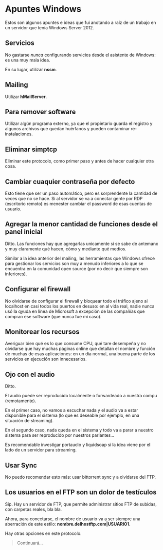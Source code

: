 # Apuntes Windows

Estos son algunos apuntes e ideas que fui anotando a raíz de un trabajo en un
 servidor que tenía Windows Server 2012.

## Servicios

No gastarse _nunca_ configurando servicios desde el asistente de Windows: es una
 muy mala idea.

En su lugar, utilizar **nssm**.

## Mailing

Utilizar **hMailServer**.

## Para remover software

Utilizar algún programa externo, ya que el propietario guarda el registro y
 algunos archivos que quedan huérfanos y pueden contaminar re-instalaciones.

## Eliminar simptcp

Eliminar este protocolo, como primer paso y antes de hacer cualquier otra cosa.

## Cambiar cuaquier contraseña por defecto

Esto tiene que ser un paso automático, pero es sorprendente la cantidad de veces
 que no se hace. Si al servidor se va a conectar gente por RDP (escritorio
 remoto) es menester cambiar el password de esas cuentas de usuario.

## Agregar la menor cantidad de funciones desde el panel inicial

Ditto. Las funciones hay que agregarlas unicamente si se sabe de antemano y muy
 claramente qué hacen, cómo y mediante qué medios.

Similar a la idea anterior del mailing, las herramientas que Windows ofrece para
 gestionar los servicios son muy a menudo inferiores a lo que se encuentra en la
 comunidad open source (por no decir que siempre son inferiores).

## Configurar el firewall

No olvidarse de configurar el firewall y bloquear todo el tráfico ajeno al
 localhost en casi todos los puertos en desuso: en al vida real, nadie nunca usó
 la qyuda en línea de Microsoft a excepción de las compañías que compran ese
 software (que nunca fue mi caso).

## Monitorear los recursos

Averiguar bien qué es lo que consume CPU, qué tare desempeña y no olvidarse que
 hay muchas páginas online que detallan el nombre y función de muchas de esas
 aplicaciones: en un día normal, una buena parte de los servicios en ejecución
 son  innecesarios.

## Ojo con el audio

Ditto.

El audio puede ser reproducido localmente o forwardeado a nuestra compu
 (remotamente). 

En el primer caso, no vamos a escuchar nada y el audio va a estar
 disponible para el sistema (lo que es deseable por ejemplo, en una situación de streaming).

En el segundo caso, nada queda en el sistema y todo va a parar a nuestro sistema
 para ser reproducido por nuestros parlantes...

Es recomendable investigar portaudio y liquidsoap si la idea viene por el lado
 de un servidor para streaming.

## Usar Sync

No puedo recomendar esto más: usar bittorrent sync y a olvidarse del FTP.

## Los usuarios en el FTP son un dolor de testículos

Sip. Hay un servidor de FTP, que permite administrar sitios FTP de subidas, con
 carpetas reales, bla bla.

Ahora, para conectarse, el nombre de usuario va a ser siempre una aberración de
 este estilo: **nombre.delhostftp.com|USUARIO1**.

Hay otras opciones en este protocolo.

> Continuará...
